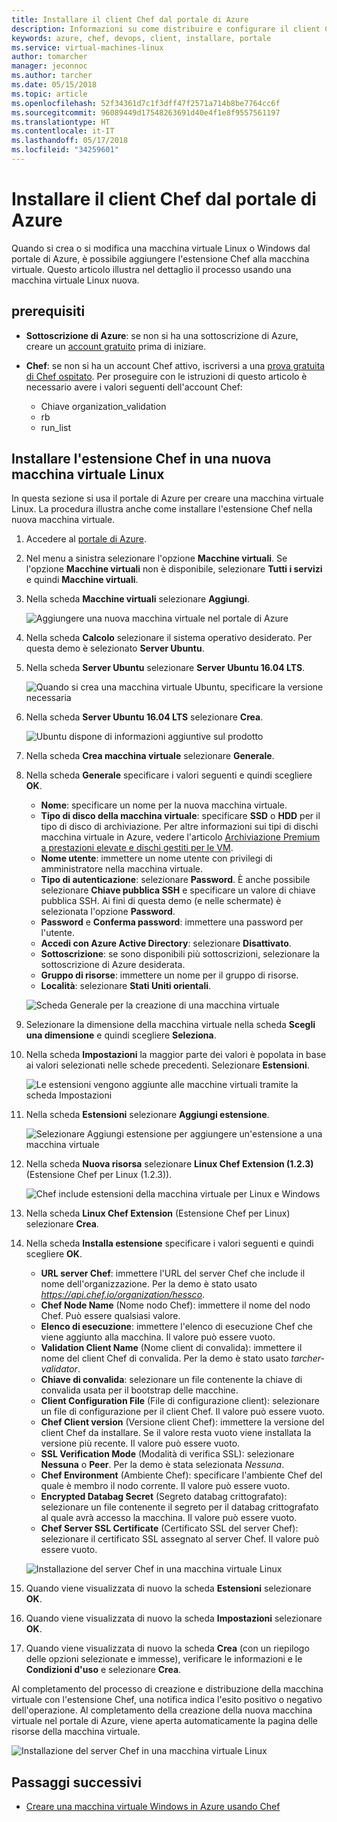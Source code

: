 ```yaml
---
title: Installare il client Chef dal portale di Azure
description: Informazioni su come distribuire e configurare il client Chef dal portale di Azure
keywords: azure, chef, devops, client, installare, portale
ms.service: virtual-machines-linux
author: tomarcher
manager: jeconnoc
ms.author: tarcher
ms.date: 05/15/2018
ms.topic: article
ms.openlocfilehash: 52f34361d7c1f3dff47f2571a714b8be7764cc6f
ms.sourcegitcommit: 96089449d17548263691d40e4f1e8f9557561197
ms.translationtype: HT
ms.contentlocale: it-IT
ms.lasthandoff: 05/17/2018
ms.locfileid: "34259601"
---
```

# <a name="install-the-chef-client-from-the-azure-portal"></a>Installare il client Chef dal portale di Azure
Quando si crea o si modifica una macchina virtuale Linux o Windows dal portale di Azure, è possibile aggiungere l'estensione Chef alla macchina virtuale. Questo articolo illustra nel dettaglio il processo usando una macchina virtuale Linux nuova.

## <a name="prerequisites"></a>prerequisiti
- **Sottoscrizione di Azure**: se non si ha una sottoscrizione di Azure, creare un [account gratuito](https://azure.microsoft.com/free/?ref=microsoft.com&utm_source=microsoft.com&utm_medium=docs&utm_campaign=visualstudio) prima di iniziare.

- **Chef**: se non si ha un account Chef attivo, iscriversi a una [prova gratuita di Chef ospitato](https://manage.chef.io/signup). Per proseguire con le istruzioni di questo articolo è necessario avere i valori seguenti dell'account Chef: 
    - Chiave organization_validation
    - rb
    - run_list

## <a name="install-the-chef-extension-on-a-new-linux-virtual-machine"></a>Installare l'estensione Chef in una nuova macchina virtuale Linux
In questa sezione si usa il portale di Azure per creare una macchina virtuale Linux. La procedura illustra anche come installare l'estensione Chef nella nuova macchina virtuale.

1. Accedere al [portale di Azure](http://portal.azure.com).

1. Nel menu a sinistra selezionare l'opzione **Macchine virtuali**. Se l'opzione **Macchine virtuali** non è disponibile, selezionare **Tutti i servizi** e quindi **Macchine virtuali**.

1. Nella scheda **Macchine virtuali** selezionare **Aggiungi**.

    ![Aggiungere una nuova macchina virtuale nel portale di Azure](./media/chef-extension-portal/add-vm.png)

1. Nella scheda **Calcolo** selezionare il sistema operativo desiderato. Per questa demo è selezionato **Server Ubuntu**.

1. Nella scheda **Server Ubuntu** selezionare **Server Ubuntu 16.04 LTS**.

    ![Quando si crea una macchina virtuale Ubuntu, specificare la versione necessaria](./media/chef-extension-portal/ubuntu-server-version.png)

1. Nella scheda **Server Ubuntu 16.04 LTS** selezionare **Crea**.

    ![Ubuntu dispone di informazioni aggiuntive sul prodotto](./media/chef-extension-portal/create-vm.png)

1. Nella scheda **Crea macchina virtuale** selezionare **Generale**.

1. Nella scheda **Generale** specificare i valori seguenti e quindi scegliere **OK**.

    - **Nome**: specificare un nome per la nuova macchina virtuale.
    - **Tipo di disco della macchina virtuale**: specificare **SSD** o **HDD** per il tipo di disco di archiviazione. Per altre informazioni sui tipi di dischi macchina virtuale in Azure, vedere l'articolo [Archiviazione Premium a prestazioni elevate e dischi gestiti per le VM](/azure/virtual-machines/windows/premium-storage).
    - **Nome utente**: immettere un nome utente con privilegi di amministratore nella macchina virtuale.
    - **Tipo di autenticazione**: selezionare **Password**. È anche possibile selezionare **Chiave pubblica SSH** e specificare un valore di chiave pubblica SSH. Ai fini di questa demo (e nelle schermate) è selezionata l'opzione **Password**.
    - **Password** e **Conferma password**: immettere una password per l'utente.
    - **Accedi con Azure Active Directory**: selezionare **Disattivato**.
    - **Sottoscrizione**: se sono disponibili più sottoscrizioni, selezionare la sottoscrizione di Azure desiderata.
    - **Gruppo di risorse**: immettere un nome per il gruppo di risorse.
    - **Località**: selezionare **Stati Uniti orientali**.

    ![Scheda Generale per la creazione di una macchina virtuale](./media/chef-extension-portal/add-vm-basics.png)

1. Selezionare la dimensione della macchina virtuale nella scheda **Scegli una dimensione** e quindi scegliere **Seleziona**.

1. Nella scheda **Impostazioni** la maggior parte dei valori è popolata in base ai valori selezionati nelle schede precedenti. Selezionare **Estensioni**.

    ![Le estensioni vengono aggiunte alle macchine virtuali tramite la scheda Impostazioni](./media/chef-extension-portal/add-vm-select-extensions.png)

1. Nella scheda **Estensioni** selezionare **Aggiungi estensione**.

    ![Selezionare Aggiungi estensione per aggiungere un'estensione a una macchina virtuale](./media/chef-extension-portal/add-vm-add-extension.png)

1. Nella scheda **Nuova risorsa** selezionare **Linux Chef Extension (1.2.3)** (Estensione Chef per Linux (1.2.3)).

    ![Chef include estensioni della macchina virtuale per Linux e Windows](./media/chef-extension-portal/select-linux-chef-extension.png)

1. Nella scheda **Linux Chef Extension** (Estensione Chef per Linux) selezionare **Crea**.

1. Nella scheda **Installa estensione** specificare i valori seguenti e quindi scegliere **OK**.

    - **URL server Chef**: immettere l'URL del server Chef che include il nome dell'organizzazione. Per la demo è stato usato *https://api.chef.io/organization/hessco*.
    - **Chef Node Name** (Nome nodo Chef): immettere il nome del nodo Chef. Può essere qualsiasi valore.
    - **Elenco di esecuzione**: immettere l'elenco di esecuzione Chef che viene aggiunto alla macchina. Il valore può essere vuoto.
    - **Validation Client Name** (Nome client di convalida): immettere il nome del client Chef di convalida. Per la demo è stato usato *tarcher-validator*.
    - **Chiave di convalida**: selezionare un file contenente la chiave di convalida usata per il bootstrap delle macchine. 
    - **Client Configuration File** (File di configurazione client): selezionare un file di configurazione per il client Chef. Il valore può essere vuoto.
    - **Chef Client version** (Versione client Chef): immettere la versione del client Chef da installare. Se il valore resta vuoto viene installata la versione più recente. Il valore può essere vuoto.
    - **SSL Verification Mode** (Modalità di verifica SSL): selezionare **Nessuna** o **Peer**. Per la demo è stata selezionata *Nessuna*.
    - **Chef Environment** (Ambiente Chef): specificare l'ambiente Chef del quale è membro il nodo corrente. Il valore può essere vuoto.
    - **Encrypted Databag Secret** (Segreto databag crittografato): selezionare un file contenente il segreto per il databag crittografato al quale avrà accesso la macchina. Il valore può essere vuoto.
    - **Chef Server SSL Certificate** (Certificato SSL del server Chef): selezionare il certificato SSL assegnato al server Chef. Il valore può essere vuoto.

    ![Installazione del server Chef in una macchina virtuale Linux](./media/chef-extension-portal/install-extension.png)

1. Quando viene visualizzata di nuovo la scheda **Estensioni** selezionare **OK**.

1. Quando viene visualizzata di nuovo la scheda **Impostazioni** selezionare **OK**.

1. Quando viene visualizzata di nuovo la scheda **Crea** (con un riepilogo delle opzioni selezionate e immesse), verificare le informazioni e le **Condizioni d'uso** e selezionare **Crea**.

Al completamento del processo di creazione e distribuzione della macchina virtuale con l'estensione Chef, una notifica indica l'esito positivo o negativo dell'operazione. Al completamento della creazione della nuova macchina virtuale nel portale di Azure, viene aperta automaticamente la pagina delle risorse della macchina virtuale.

![Installazione del server Chef in una macchina virtuale Linux](./media/chef-extension-portal/resource-created.png)

## <a name="next-steps"></a>Passaggi successivi
* [Creare una macchina virtuale Windows in Azure usando Chef](/azure/virtual-machines/windows/chef-automation)